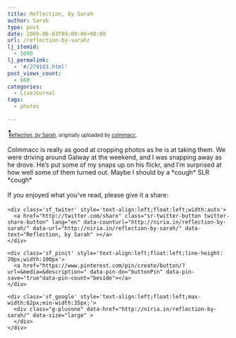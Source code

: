 ```yaml
---
title: Reflection, by Sarah
author: Sarah
type: post
date: 2009-06-03T09:09:00+00:00
url: /reflection-by-sarah/
lj_itemid:
  - 1090
lj_permalink:
  - '#/279183.html'
post_views_count:
  - 669
categories:
  - LiveJournal
tags:
  - photos

---
```

<div id="fb-root">
</div>

<div style="text-align: left; padding: 3px;">
  <a href="http://www.flickr.com/photos/colmmacc/3586524558/" title="photo sharing"><img src="http://farm3.static.flickr.com/2460/3586524558_df3970339b.jpg" style="border: solid 2px #000000;" alt="" /></a><br /><span style="font-size: 0.8em; margin-top: 0px;"><a href="http://www.flickr.com/photos/colmmacc/3586524558/">Reflection, by Sarah</a>, originally uploaded by <a href="http://www.flickr.com/people/colmmacc/">colmmacc</a>.</span>
</div>

Colmmacc is really as good at cropping photos as he is at taking them. We were driving around Galway at the weekend, and I was snapping away as he drove. He&#8217;s put some of my snaps up on his flickr, and I&#8217;m surprised at how well some of them turned out. Maybe I should by a \*cough\* SLR \*cough\*

<div class='sfsi_Sicons' style='width: 100%; display: inline-block; vertical-align: middle; text-align:left'>
  <div style='margin:0px 8px 0px 0px; line-height: 24px'>
    <span>If you enjoyed what you've read, please give it a share:</span>
  </div>
  
  <div class='sfsi_socialwpr'>
    <div class='sf_fb' style='text-align:left;width:125px'>
      <div class="fb-like" href="http://niria.in/reflection-by-sarah/" width="180" send="false" showfaces="false"  action="like" data-share="true"data-layout="button_count" >
      </div>
    </div>
    
    <div class='sf_twiter' style='text-align:left;float:left;width:auto'>
      <a href="http://twitter.com/share" class="sr-twitter-button twitter-share-button" lang="en" data-counturl="http://niria.in/reflection-by-sarah/" data-url="http://niria.in/reflection-by-sarah/" data-text="Reflection, by Sarah" ></a>
    </div>
    
    <div class='sf_pinit' style='text-align:left;float:left;line-height: 20px;width:100px'>
      <a href="https://www.pinterest.com/pin/create/button/?url=&media=&description=" data-pin-do="buttonPin" data-pin-save="true"data-pin-count="beside"></a>
    </div>
    
    <div class='sf_google' style='text-align:left;float:left;max-width:62px;min-width:35px;'>
      <div class="g-plusone" data-href="http://niria.in/reflection-by-sarah/" data-size="large" >
      </div>
    </div>
  </div>
</div>